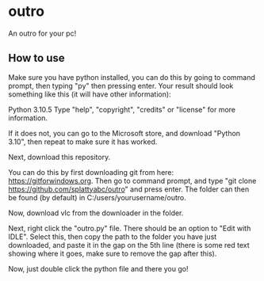 # outro
An outro for your pc!


## How to use
Make sure you have python installed, you can do this by going to command prompt, then typing "py" then pressing enter. Your result should look something like this (it will have other information):

Python 3.10.5
Type "help", "copyright", "credits" or "license" for more information.

If it does not, you can go to the Microsoft store, and download "Python 3.10", then repeat to make sure it has worked.

Next, download this repository.

You can do this by first downloading git from here: https://gitforwindows.org. Then go to command prompt, and type "git clone https://github.com/splattyabc/outro" and press enter. The folder can then be found (by default) in C:/users/yourusername/outro.

Now, download vlc from the downloader in the folder.

Next, right click the "outro.py" file. There should be an option to "Edit with IDLE". Select this, then copy the path to the folder you have just downloaded, and paste it in the gap on the 5th line (there is some red text showing where it goes, make sure to remove the gap after this).

Now, just double click the python file and there you go!
